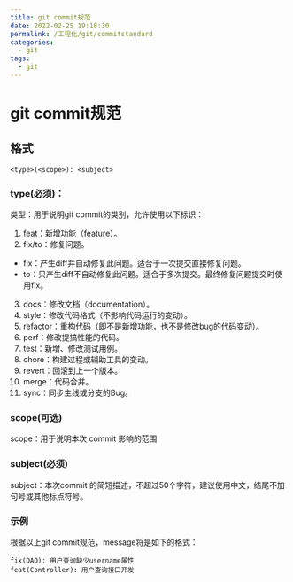 ```yaml
---
title: git commit规范
date: 2022-02-25 19:18:30
permalink: /工程化/git/commitstandard
categories:
  - git
tags:
  - git
---
```

# git commit规范

## 格式

``<type>(<scope>): <subject>``

### type(必须)：

类型：用于说明git commit的类别，允许使用以下标识：

1. feat：新增功能（feature）。
2. fix/to：修复问题。

- fix：产生diff并自动修复此问题。适合于一次提交直接修复问题。
- to：只产生diff不自动修复此问题。适合于多次提交。最终修复问题提交时使用fix。

3. docs：修改文档（documentation）。
4. style：修改代码格式（不影响代码运行的变动）。
5. refactor：重构代码（即不是新增功能，也不是修改bug的代码变动）。
6. perf：修改提搞性能的代码。
7. test：新增、修改测试用例。
8. chore：构建过程或辅助工具的变动。
9. revert：回滚到上一个版本。
10. merge：代码合并。
11. sync：同步主线或分支的Bug。

### scope(可选)

scope：用于说明本次 commit 影响的范围

### subject(必须)

subject：本次commit 的简短描述，不超过50个字符，建议使用中文，结尾不加句号或其他标点符号。

### 示例

根据以上git commit规范，message将是如下的格式：

```
fix(DAO): 用户查询缺少username属性 
feat(Controller): 用户查询接口开发
```
